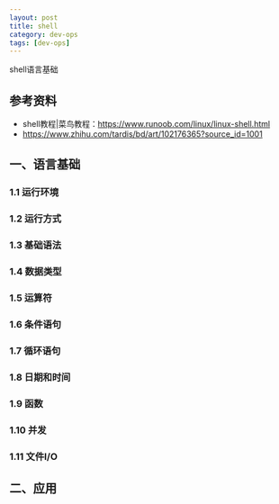```yaml
---
layout: post
title: shell
category: dev-ops
tags: [dev-ops]
---
```


shell语言基础

## 参考资料
- shell教程|菜鸟教程：https://www.runoob.com/linux/linux-shell.html
- https://www.zhihu.com/tardis/bd/art/102176365?source_id=1001

## 一、语言基础 
   
### 1.1 运行环境

### 1.2 运行方式

### 1.3 基础语法

### 1.4 数据类型

### 1.5 运算符

### 1.6 条件语句

### 1.7 循环语句

### 1.8 日期和时间

### 1.9 函数

### 1.10 并发

### 1.11 文件I/O

## 二、应用 